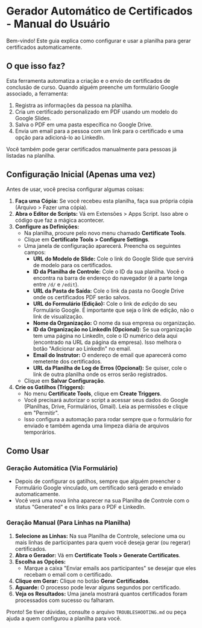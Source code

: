 # Gerador Automático de Certificados - Manual do Usuário

Bem-vindo! Este guia explica como configurar e usar a planilha para gerar certificados automaticamente.

## O que isso faz?

Esta ferramenta automatiza a criação e o envio de certificados de conclusão de curso. Quando alguém preenche um formulário Google associado, a ferramenta:

1.  Registra as informações da pessoa na planilha.
2.  Cria um certificado personalizado em PDF usando um modelo do Google Slides.
3.  Salva o PDF em uma pasta específica no Google Drive.
4.  Envia um email para a pessoa com um link para o certificado e uma opção para adicioná-lo ao LinkedIn.

Você também pode gerar certificados manualmente para pessoas já listadas na planilha.

## Configuração Inicial (Apenas uma vez)

Antes de usar, você precisa configurar algumas coisas:

1.  **Faça uma Cópia:** Se você recebeu esta planilha, faça sua própria cópia (Arquivo > Fazer uma cópia).
2.  **Abra o Editor de Scripts:** Vá em Extensões > Apps Script. Isso abre o código que faz a mágica acontecer.
3.  **Configure as Definições:**
    *   Na planilha, procure pelo novo menu chamado **Certificate Tools**.
    *   Clique em **Certificate Tools > Configure Settings**.
    *   Uma janela de configuração aparecerá. Preencha os seguintes campos:
        *   **URL do Modelo de Slide:** Cole o link do Google Slide que servirá de modelo para os certificados.
        *   **ID da Planilha de Controle:** Cole o ID da sua planilha. Você o encontra na barra de endereço do navegador (é a parte longa entre `/d/` e `/edit`).
        *   **URL da Pasta de Saída:** Cole o link da pasta no Google Drive onde os certificados PDF serão salvos.
        *   **URL do Formulário (Edição):** Cole o link de *edição* do seu Formulário Google. É importante que seja o link de edição, não o link de visualização.
        *   **Nome da Organização:** O nome da sua empresa ou organização.
        *   **ID da Organização no LinkedIn (Opcional):** Se sua organização tem uma página no LinkedIn, cole o ID numérico dela aqui (encontrado na URL da página da empresa). Isso melhora o botão "Adicionar ao LinkedIn" no email.
        *   **Email do Instrutor:** O endereço de email que aparecerá como remetente dos certificados.
        *   **URL da Planilha de Log de Erros (Opcional):** Se quiser, cole o link de outra planilha onde os erros serão registrados.
    *   Clique em **Salvar Configuração**.
4.  **Crie os Gatilhos (Triggers):**
    *   No menu **Certificate Tools**, clique em **Create Triggers**.
    *   Você precisará autorizar o script a acessar seus dados do Google (Planilhas, Drive, Formulários, Gmail). Leia as permissões e clique em "Permitir".
    *   Isso configura a automação para rodar sempre que o formulário for enviado e também agenda uma limpeza diária de arquivos temporários.

## Como Usar

### Geração Automática (Via Formulário)

*   Depois de configurar os gatilhos, sempre que alguém preencher o Formulário Google vinculado, um certificado será gerado e enviado automaticamente.
*   Você verá uma nova linha aparecer na sua Planilha de Controle com o status "Generated" e os links para o PDF e LinkedIn.

### Geração Manual (Para Linhas na Planilha)

1.  **Selecione as Linhas:** Na sua Planilha de Controle, selecione uma ou mais linhas de participantes para quem você deseja gerar (ou regerar) certificados.
2.  **Abra o Gerador:** Vá em **Certificate Tools > Generate Certificates**.
3.  **Escolha as Opções:**
    *   Marque a caixa "Enviar emails aos participantes" se desejar que eles recebam o email com o certificado.
4.  **Clique em Gerar:** Clique no botão **Gerar Certificados**.
5.  **Aguarde:** O processo pode levar alguns segundos por certificado.
6.  **Veja os Resultados:** Uma janela mostrará quantos certificados foram processados com sucesso ou falharam.

Pronto! Se tiver dúvidas, consulte o arquivo `TROUBLESHOOTING.md` ou peça ajuda a quem configurou a planilha para você.